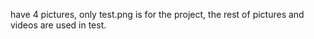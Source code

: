 have 4 pictures, only test.png is for the project, the rest of pictures and videos are used in test.
